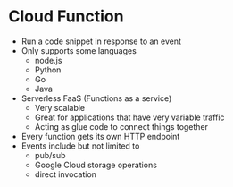 # Cloud Function
- Run a code snippet in response to an event
- Only supports some languages
    - node.js
    - Python
    - Go
    - Java
- Serverless FaaS (Functions as a service)
    - Very scalable
    - Great for applications that have very variable traffic
    - Acting as glue code to connect things together
- Every function gets its own HTTP endpoint
- Events include but not limited to
    - pub/sub
    - Google Cloud storage operations
    - direct invocation
